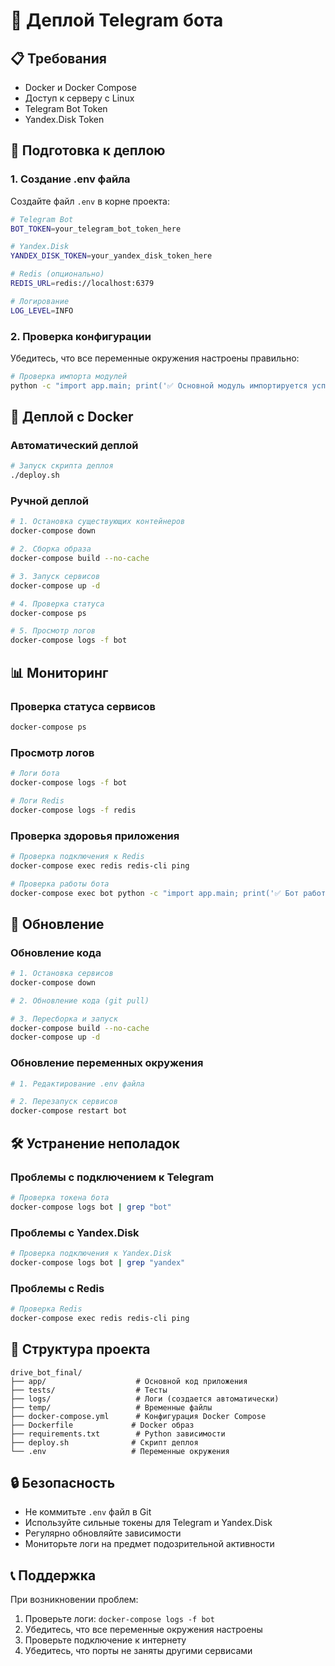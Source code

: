 # 🚀 Деплой Telegram бота

## 📋 Требования

- Docker и Docker Compose
- Доступ к серверу с Linux
- Telegram Bot Token
- Yandex.Disk Token

## 🔧 Подготовка к деплою

### 1. Создание .env файла

Создайте файл `.env` в корне проекта:

```bash
# Telegram Bot
BOT_TOKEN=your_telegram_bot_token_here

# Yandex.Disk
YANDEX_DISK_TOKEN=your_yandex_disk_token_here

# Redis (опционально)
REDIS_URL=redis://localhost:6379

# Логирование
LOG_LEVEL=INFO
```

### 2. Проверка конфигурации

Убедитесь, что все переменные окружения настроены правильно:

```bash
# Проверка импорта модулей
python -c "import app.main; print('✅ Основной модуль импортируется успешно')"
```

## 🐳 Деплой с Docker

### Автоматический деплой

```bash
# Запуск скрипта деплоя
./deploy.sh
```

### Ручной деплой

```bash
# 1. Остановка существующих контейнеров
docker-compose down

# 2. Сборка образа
docker-compose build --no-cache

# 3. Запуск сервисов
docker-compose up -d

# 4. Проверка статуса
docker-compose ps

# 5. Просмотр логов
docker-compose logs -f bot
```

## 📊 Мониторинг

### Проверка статуса сервисов

```bash
docker-compose ps
```

### Просмотр логов

```bash
# Логи бота
docker-compose logs -f bot

# Логи Redis
docker-compose logs -f redis
```

### Проверка здоровья приложения

```bash
# Проверка подключения к Redis
docker-compose exec redis redis-cli ping

# Проверка работы бота
docker-compose exec bot python -c "import app.main; print('✅ Бот работает')"
```

## 🔄 Обновление

### Обновление кода

```bash
# 1. Остановка сервисов
docker-compose down

# 2. Обновление кода (git pull)

# 3. Пересборка и запуск
docker-compose build --no-cache
docker-compose up -d
```

### Обновление переменных окружения

```bash
# 1. Редактирование .env файла

# 2. Перезапуск сервисов
docker-compose restart bot
```

## 🛠️ Устранение неполадок

### Проблемы с подключением к Telegram

```bash
# Проверка токена бота
docker-compose logs bot | grep "bot"
```

### Проблемы с Yandex.Disk

```bash
# Проверка подключения к Yandex.Disk
docker-compose logs bot | grep "yandex"
```

### Проблемы с Redis

```bash
# Проверка Redis
docker-compose exec redis redis-cli ping
```

## 📁 Структура проекта

```
drive_bot_final/
├── app/                    # Основной код приложения
├── tests/                  # Тесты
├── logs/                   # Логи (создается автоматически)
├── temp/                   # Временные файлы
├── docker-compose.yml      # Конфигурация Docker Compose
├── Dockerfile             # Docker образ
├── requirements.txt        # Python зависимости
├── deploy.sh              # Скрипт деплоя
└── .env                   # Переменные окружения
```

## 🔒 Безопасность

- Не коммитьте `.env` файл в Git
- Используйте сильные токены для Telegram и Yandex.Disk
- Регулярно обновляйте зависимости
- Мониторьте логи на предмет подозрительной активности

## 📞 Поддержка

При возникновении проблем:

1. Проверьте логи: `docker-compose logs -f bot`
2. Убедитесь, что все переменные окружения настроены
3. Проверьте подключение к интернету
4. Убедитесь, что порты не заняты другими сервисами 